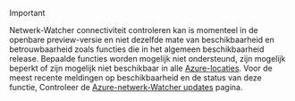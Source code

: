 > [!IMPORTANT]
> Netwerk-Watcher connectiviteit controleren kan is momenteel in de openbare preview-versie en niet dezelfde mate van beschikbaarheid en betrouwbaarheid zoals functies die in het algemeen beschikbaarheid release. Bepaalde functies worden mogelijk niet ondersteund, zijn mogelijk beperkt of zijn mogelijk niet beschikbaar in alle [Azure-locaties](https://azure.microsoft.com/regions/). Voor de meest recente meldingen op beschikbaarheid en de status van deze functie, Controleer de [Azure-netwerk-Watcher updates](https://azure.microsoft.com/updates/?product=network-watcher) pagina. 
